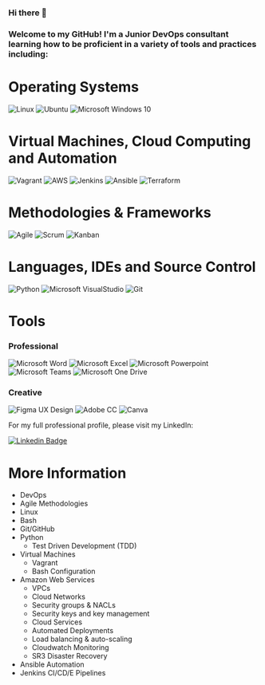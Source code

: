 ### Hi there 👋

### Welcome to my GitHub! I'm a Junior DevOps consultant learning how to be proficient in a variety of tools and practices including:

# Operating Systems
![Linux](https://img.shields.io/badge/-Linux-FCC624?style=flat&logo=Linux&logoColor=black)
![Ubuntu](https://img.shields.io/badge/-Ubuntu-E95420?style=flat&logo=Ubuntu&logoColor=white)
![Microsoft Windows 10](https://img.shields.io/badge/-Microsoft%20Windows-6264A7?style=flat&logo=Microsoft%20Windows&logoColor=microsoft-windows)

# Virtual Machines, Cloud Computing and Automation
![Vagrant](https://img.shields.io/badge/-Vagrant-1563FF?style=flat&logo=Vagrant&logoColor=white)
![AWS](https://img.shields.io/badge/-Amazon%20AWS-232F3E?style=flat&logo=Amazon%20AWS&logoColor=White)
![Jenkins](https://img.shields.io/badge/-Jenkins-D24939?style=flat&logo=Jenkins&logoColor=white)
![Ansible](https://img.shields.io/badge/-Ansible-EE0000?style=flat&logo=Ansible&logoColor=white)
![Terraform](https://img.shields.io/badge/-Terraform-623Ce4?style=flat&logo=Terraform&logoColor=white)

# Methodologies & Frameworks
![Agile](https://img.shields.io/badge/-Agile-2496ED?style=flat&logo=Agile&logoColor=white)
![Scrum](https://img.shields.io/badge/-Scrum-2496ED?style=flat&logo=Scrum&logoColor=white)
![Kanban](https://img.shields.io/badge/-Kanban-blue)

# Languages, IDEs and Source Control
![Python](https://img.shields.io/badge/-Python-3776AB?style=flat&logo=python&logoColor=yellow)
![Microsoft VisualStudio](https://img.shields.io/badge/-Visual%20Studio-5C2D91?style=flat&logo=Visual%20Studio&logoColor=white)
![Git](https://img.shields.io/badge/-Git-F05032?style=flat&logo=Git&logoColor=white)

# Tools
### Professional
![Microsoft Word](https://img.shields.io/badge/-Microsoft%20Word-164ead?style=flat&logo=microsoft%20word)
![Microsoft Excel](https://img.shields.io/badge/-Microsoft%20Excel-026f39?style=flat&logo=microsoft%20excel)
![Microsoft Powerpoint](https://img.shields.io/badge/-Microsoft%20PowerPoint-b9361a?style=flat&logo=microsoft%20powerpoint)
![Microsoft Teams](https://img.shields.io/badge/-Microsoft%20Teams-6264A7?style=flat&logo=Microsoft%20Teams&logoColor=white)
![Microsoft One Drive](https://img.shields.io/badge/-Microsoft%20OneDrive-0078D4?style=flat&logo=Microsoft%20OneDrive&logoColor=white)

### Creative
![Figma UX Design](https://img.shields.io/badge/-FIGMA-blueviolet)
![Adobe CC](https://img.shields.io/badge/-Adobe-informational)
![Canva](https://img.shields.io/badge/-Canva-9cf)

For my full professional profile, please visit my LinkedIn:

[![Linkedin Badge](https://img.shields.io/badge/-LinkedIn-blue?style=flat&logo=LinkedIn&logoColor=white)](https://www.linkedin.com/in/karimibachir/)

# More Information
- DevOps
- Agile Methodologies
- Linux
- Bash
- Git/GitHub
- Python
  - Test Driven Development (TDD)
- Virtual Machines
  - Vagrant
  - Bash Configuration
- Amazon Web Services
  - VPCs
  - Cloud Networks
  - Security groups & NACLs
  - Security keys and key management
  - Cloud Services
  - Automated Deployments
  - Load balancing & auto-scaling
  - Cloudwatch Monitoring
  - SR3 Disaster Recovery
- Ansible Automation
- Jenkins CI/CD/E Pipelines
